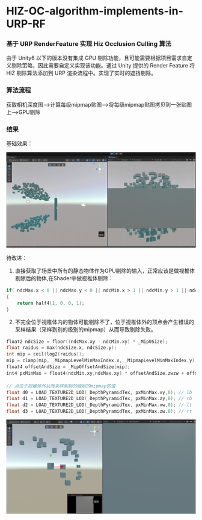 # HIZ-OC-algorithm-implements-in-URP-RF

### 基于 URP RenderFeature 实现 Hiz Occlusion Culling 算法

由于 Unity6 以下的版本没有集成 GPU 剔除功能，且可能需要根据项目需求自定义剔除策略，因此需要自定义实现该功能。通过 Unity 提供的 Render Feature 将 HIZ 剔除算法添加到 URP 渲染流程中。实现了实时的遮挡剔除。

### 算法流程

获取相机深度图-->计算每级mipmap贴图-->将每级mipmap贴图拷贝到一张贴图上-->GPU剔除

### 结果

基础效果：

![](./Image/hiz.gif)

待改进：

1. 直接获取了场景中所有的静态物体作为GPU剔除的输入，正常应该是做视椎体剔除后的物体,在Shader中做视椎体剔除：

```c++
if( ndcMax.x < 0 || ndcMax.y < 0 || ndcMin.x > 1 || ndcMin.y > 1 || ndcMax.z >1 || ndcMin.z<0)
{
    return half4(1, 0, 0, 1);
}
```
2. 不完全位于视椎体内的物体可能剔除不了，位于视椎体外的顶点会产生错误的采样结果（采样到别的级别的mipmap）从而导致剔除失败。

```c++
float2 ndcSize = floor((ndcMax.xy - ndcMin.xy) * _Mip0Size);
float raidus = max(ndcSize.x, ndcSize.y);
int mip = ceil(log2(raidus));
mip = clamp(mip, _MipmapLevelMinMaxIndex.x, _MipmapLevelMinMaxIndex.y);
float4 offsetAndSize = _MipOffsetAndSize[mip];
int4 pxMinMax = float4(ndcMin.xy,ndcMax.xy) * offsetAndSize.zwzw + offsetAndSize.xyxy;

// 点位于视椎体外从而采样到别的级别的mipmap的值
float d0 = LOAD_TEXTURE2D_LOD(_DepthPyramidTex, pxMinMax.xy,0); // lb
float d1 = LOAD_TEXTURE2D_LOD(_DepthPyramidTex, pxMinMax.zy,0); // rb
float d2 = LOAD_TEXTURE2D_LOD(_DepthPyramidTex, pxMinMax.xw,0); // lt
float d3 = LOAD_TEXTURE2D_LOD(_DepthPyramidTex, pxMinMax.zw,0); // rt
```

![](./Image/1.png)
